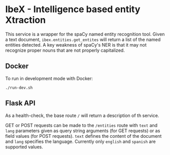 # IbeX - Intelligence based entity Xtraction

This service is a wrapper for the spaCy named entity recognition tool. Given a text document, `ibex.entities.get_entites` will return a list of the named entities detected. A key weakness of spaCy's NER is that it may not recognize proper nouns that are not properly capitalized.

## Docker

To run in development mode with Docker: 

```
./run-dev.sh
```

## Flask API
As a health-check, the base route `/` will return a description of th service. 

GET or POST requests can be made to the `/entities` route with `text` and `lang` parameters given as query string arguments (for GET requests) or as field values (for POST requests). `text` defines the content of the document and `lang` specifies the language. Currently only `english` and `spanish` are supported values.
